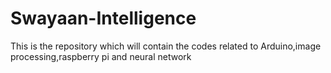 # Swayaan-Intelligence
This is the repository which will contain the codes related to Arduino,image processing,raspberry pi and neural network 
